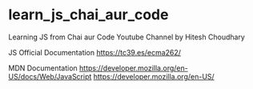 # learn_js_chai_aur_code
Learning JS from Chai aur Code Youtube Channel by Hitesh Choudhary


JS Official Documentation
https://tc39.es/ecma262/

MDN Documentation
https://developer.mozilla.org/en-US/docs/Web/JavaScript
https://developer.mozilla.org/en-US/